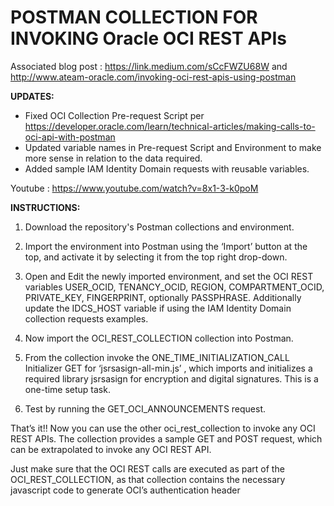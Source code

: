 # POSTMAN COLLECTION FOR INVOKING Oracle OCI REST APIs
Associated blog post : https://link.medium.com/sCcFWZU68W and http://www.ateam-oracle.com/invoking-oci-rest-apis-using-postman 

**UPDATES:** 
* Fixed OCI Collection Pre-request Script per https://developer.oracle.com/learn/technical-articles/making-calls-to-oci-api-with-postman
* Updated variable names in Pre-request Script and Environment to make more sense in relation to the data required.
* Added sample IAM Identity Domain requests with reusable variables. 

Youtube : https://www.youtube.com/watch?v=8x1-3-k0poM

**INSTRUCTIONS:**

1. Download the repository's Postman collections and environment.

2. Import the environment into Postman using the ‘Import’ button at the top, and activate it by selecting it from the top right drop-down. 

3. Open and Edit the newly imported environment, and set the OCI REST variables USER_OCID, TENANCY_OCID, REGION, COMPARTMENT_OCID, PRIVATE_KEY, FINGERPRINT, optionally PASSPHRASE. Additionally update the IDCS_HOST variable if using the IAM Identity Domain collection requests examples.

4. Now import the OCI_REST_COLLECTION collection into Postman.

5. From the collection invoke the ONE_TIME_INITIALIZATION_CALL Initializer GET for ‘jsrsasign-all-min.js’ , which imports and initializes a required library jsrsasign for encryption and digital signatures. This is a one-time setup task.

6. Test by running the GET_OCI_ANNOUNCEMENTS request.

That’s it!! Now you can use the other oci_rest_collection to invoke any OCI REST APIs. The collection provides a sample GET and POST request, which can be extrapolated to invoke any OCI REST API.

Just make sure that the OCI REST calls are executed as part of the OCI_REST_COLLECTION, as that collection contains the necessary javascript code to generate OCI’s authentication header
